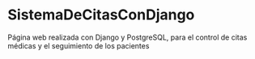 # SistemaDeCitasConDjango
Página web realizada con Django y PostgreSQL, para el control de citas médicas y el seguimiento de los pacientes
